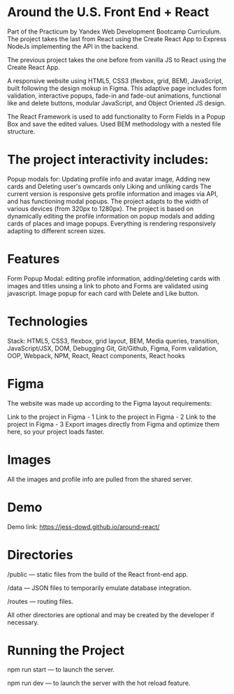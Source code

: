 # Around the U.S. Front End + React
Part of the Practicum by Yandex Web Development Bootcamp Curriculum.
The project takes the last from React using the Create React App to Express NodeJs implementing the API in the backend.

The previous project takes the one before from vanilla JS to React using the Create React App.

A responsive website using HTML5, CSS3 (flexbox, grid, BEM), JavaScript, built following the design mokup in Figma. This adaptive page includes form validation, interactive popups, fade-in and fade-out animations, functional like and delete buttons, modular JavaScript, and Object Oriented JS design.

The React Framework is used to add functionality to Form Fields in a Popup Box and save the edited values. Used BEM methodology with a nested file structure.

# The project interactivity includes:

Popup modals for: Updating profile info and avatar image, Adding new cards and Deleting user's owncards only
Liking and unliking cards
The current version is responsive gets profile information and images via API, and has functioning modal popups. The project adapts to the width of various devices (from 320px to 1280px). The project is based on dynamically editing the profile information on popup modals and adding cards of places and image popups. Everything is rendering responsively adapting to different screen sizes.

# Features

Form Popup Modal: editing profile information, adding/deleting cards with images and titles unsing a link to photo and Forms are validated using javascript. Image popup for each card with Delete and Like button.

# Technologies

Stack: HTML5, CSS3, flexbox, grid layout, BEM, Media queries, transition, JavaScript/JSX, DOM, Debugging Git, Git/Github, Figma, Form validation, OOP, Webpack, NPM, React, React components, React hooks

# Figma

The website was made up according to the Figma layout requirements:

Link to the project in Figma - 1
Link to the project in Figma - 2
Link to the project in Figma - 3
Export images directly from Figma and optimize them here, so your project loads faster.

# Images

All the images and profile info are pulled from the shared server.

# Demo
Demo link: https://jess-dowd.github.io/around-react/

# Directories
/public — static files from the build of the React front-end app.

/data — JSON files to temporarily emulate database integration.

/routes — routing files.

All other directories are optional and may be created by the developer if necessary.

# Running the Project
npm run start — to launch the server.

npm run dev — to launch the server with the hot reload feature.
